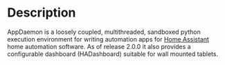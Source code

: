 Description
===========

AppDaemon is a loosely coupled, multithreaded, sandboxed python
execution environment for writing automation apps for [Home
Assistant](https://home-assistant.io/) home automation software. As of
release 2.0.0 it also provides a configurable dashboard (HADashboard)
suitable for wall mounted tablets.
